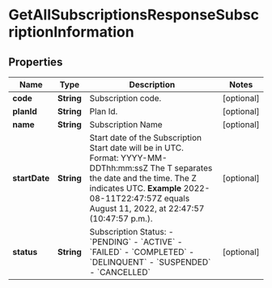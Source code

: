 
# GetAllSubscriptionsResponseSubscriptionInformation

## Properties
Name | Type | Description | Notes
------------ | ------------- | ------------- | -------------
**code** | **String** | Subscription code.  |  [optional]
**planId** | **String** | Plan Id.  |  [optional]
**name** | **String** | Subscription Name  |  [optional]
**startDate** | **String** | Start date of the Subscription  Start date will be in UTC. Format: YYYY-MM-DDThh:mm:ssZ The T separates the date and the time. The Z indicates UTC.  **Example** 2022-08-11T22:47:57Z equals August 11, 2022, at 22:47:57 (10:47:57 p.m.).  |  [optional]
**status** | **String** | Subscription Status: - &#x60;PENDING&#x60; - &#x60;ACTIVE&#x60; - &#x60;FAILED&#x60; - &#x60;COMPLETED&#x60; - &#x60;DELINQUENT&#x60; - &#x60;SUSPENDED&#x60; - &#x60;CANCELLED&#x60;  |  [optional]




